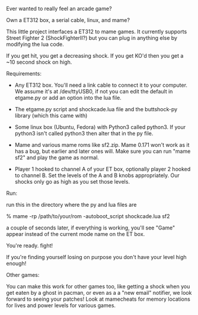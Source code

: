 Ever wanted to really feel an arcade game?

Own a ET312 box, a serial cable, linux, and mame?

This little project interfaces a ET312 to mame games. It currently
supports Street Fighter 2 (ShockFighterII?) but you can plug in
anything else by modifying the lua code.

If you get hit, you get a decreasing shock. If you get KO'd then you
get a ~10 second shock on high.

Requirements:

* Any ET312 box. You'll need a link cable to connect it to your
computer. We assume it's at /dev/ttyUSB0, if not you can edit the
default in etgame.py or add an option into the lua file.

* The etgame.py script and shockcade.lua file and the buttshock-py
library (which this came with)

* Some linux box (Ubuntu, Fedora) with Python3 called python3. If your
python3 isn't called python3 then alter that in the py file.

* Mame and various mame roms like sf2.zip. Mame 0.171 won't work as it
has a bug, but earlier and later ones will. Make sure you can run
"mame sf2" and play the game as normal.

* Player 1 hooked to channel A of your ET box, optionally player 2
hooked to channel B. Set the levels of the A and B knobs
appropriately. Our shocks only go as high as you set those levels.

Run:

run this in the directory where the py and lua files are

% mame -rp /path/to/your/rom -autoboot_script shockcade.lua sf2

a couple of seconds later, if everything is working, you'll see "Game"
appear instead of the current mode name on the ET box.

You're ready. fight!

If you're finding yourself losing on purpose you don't have your level
high enough!

Other games:

You can make this work for other games too, like getting a shock when
you get eaten by a ghost in pacman, or even as a a "new email"
notifier, we look forward to seeing your patches!  Look at mamecheats
for memory locations for lives and power levels for various games.
